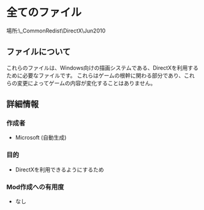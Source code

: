 # 全てのファイル
場所:\\_CommonRedist\DirectX\Jun2010

## ファイルについて
これらのファイルは、Windows向けの描画システムである、DirectXを利用するために必要なファイルです。
これらはゲームの根幹に関わる部分であり、これらの変更によってゲームの内容が変化することはありません。

## 詳細情報
### 作成者
* Microsoft (自動生成)
### 目的
* DirectXを利用できるようにするため
### Mod作成への有用度
* なし

